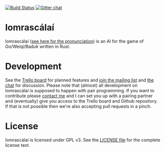 [![Build Status](https://travis-ci.org/ujh/iomrascalai.svg?branch=master)](https://travis-ci.org/ujh/iomrascalai)
[![Gitter chat](https://badges.gitter.im/ujh/iomrascalai.png)](https://gitter.im/ujh/iomrascalai)

Iomrascálaí
===========

Iomrascálaí
([see here for the pronunciation](https://raw.githubusercontent.com/ujh/iomrascalai/master/pronunciation.mp4))
is an AI for the game of Go/Weiqi/Baduk written in Rust. 

Development
===========

See the [Trello board](https://trello.com/b/NU4MXbao/iomrascalai) for
planned features and
[join the mailing list](https://groups.google.com/forum/#!forum/iomrascalai)
and [the chat](https://gitter.im/ujh/iomrascalai) for discussion. Please note that (almost) all development on
Iomrascálaí is supposed to happen with pair programming. If you want
to contribute please [contact me](http://urbanhafner.com) and I can
set you up with a pairing partner and (eventually) give you access to
the Trello board and Github repository. If that is not possible then
we're also accepting pull requests in a pinch.

License
=======

Iomrascálaí is licensed under GPL v3. See the
[LICENSE file](https://github.com/ujh/iomrascalai/blob/master/LICENSE)
for the complete license text.
